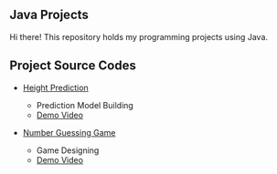 ## Java Projects
Hi there!
This repository holds my programming projects using Java.

## Project Source Codes
* [Height Prediction](https://github.com/jenniferchiutw/java_projects/tree/main/height_prediction)
  * Prediction Model Building
  * [Demo Video](https://drive.google.com/file/d/1TrtsbIq51IWIa56zE53IryQVVlaDEuDD/view?usp=sharing)

* [Number Guessing Game](https://github.com/jenniferchiutw/java_projects/tree/main/guess_num_ab)
  * Game Designing
  * [Demo Video](https://drive.google.com/file/d/1-l3OOsDT7STpnJrOdUD8165LfP7QtAVl/view?usp=sharing)
